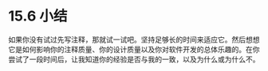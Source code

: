 # 15.6 小结

如果你没有试过先写注释，那就试一试吧。坚持足够长的时间来适应它。然后想想它是如何影响你的注释质量、你的设计质量以及你对软件开发的总体乐趣的。在你尝试了一段时间后，让我知道你的经验是否与我的一致，以及为什么或为什么不。

